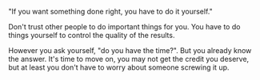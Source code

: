 "If you want something done right, you have to do it yourself."

Don't trust other people to do important things for you.
You have to do things yourself to control the quality of the results.

However you ask yourself, "do you have the time?". But you already know the answer. It's time to move on, you may not get the credit you deserve, but at least you don't have to worry about someone screwing it up.
